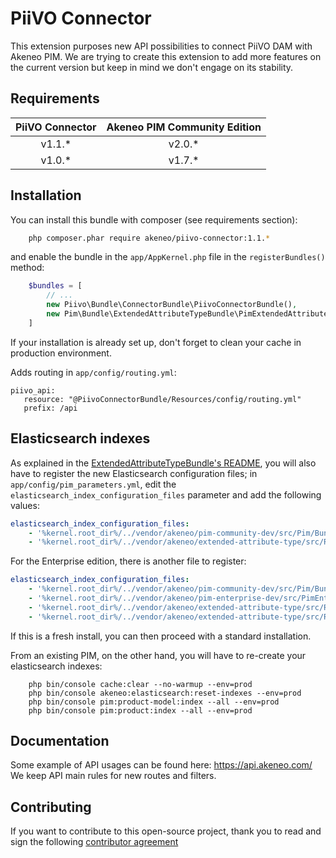 # PiiVO Connector

This extension purposes new API possibilities to connect PiiVO DAM with Akeneo PIM.
We are trying to create this extension to add more features on the current version but keep in mind we don't engage on its stability.


## Requirements

| PiiVO Connector     | Akeneo PIM Community Edition |
|:-------------------:|:----------------------------:|
| v1.1.*              | v2.0.*                       |
| v1.0.*              | v1.7.*                       |

## Installation
You can install this bundle with composer (see requirements section):

```bash
    php composer.phar require akeneo/piivo-connector:1.1.*
```

and enable the bundle in the `app/AppKernel.php` file in the `registerBundles()` method:

```php
    $bundles = [
        // ...
        new Piivo\Bundle\ConnectorBundle\PiivoConnectorBundle(),
        new Pim\Bundle\ExtendedAttributeTypeBundle\PimExtendedAttributeTypeBundle(),
    ]
```

If your installation is already set up, don't forget to clean your cache in production environment.

Adds routing in `app/config/routing.yml`:
```
piivo_api:
   resource: "@PiivoConnectorBundle/Resources/config/routing.yml"
   prefix: /api
```

## Elasticsearch indexes
As explained in the [ExtendedAttributeTypeBundle's README](https://github.com/akeneo/ExtendedAttributeTypeBundle/blob/v2.0.2/README.md),
you will also have to register the new Elasticsearch configuration files; in `app/config/pim_parameters.yml`, edit the 
`elasticsearch_index_configuration_files` parameter and add the following values:

```yaml
elasticsearch_index_configuration_files:
    - '%kernel.root_dir%/../vendor/akeneo/pim-community-dev/src/Pim/Bundle/CatalogBundle/Resources/elasticsearch/index_configuration.yml'
    - '%kernel.root_dir%/../vendor/akeneo/extended-attribute-type/src/Resources/config/elasticsearch/index_configuration.yml'
```

For the Enterprise edition, there is another file to register:
```yaml
elasticsearch_index_configuration_files:
    - '%kernel.root_dir%/../vendor/akeneo/pim-community-dev/src/Pim/Bundle/CatalogBundle/Resources/elasticsearch/index_configuration.yml'
    - '%kernel.root_dir%/../vendor/akeneo/pim-enterprise-dev/src/PimEnterprise/Bundle/WorkflowBundle/Resources/elasticsearch/index_configuration.yml'
    - '%kernel.root_dir%/../vendor/akeneo/extended-attribute-type/src/Resources/config/elasticsearch/index_configuration.yml'
    - '%kernel.root_dir%/../vendor/akeneo/extended-attribute-type/src/Resources/config/elasticsearch/index_configuration_ee.yml'    
```

If this is a fresh install, you can then proceed with a standard installation.

From an existing PIM, on the other hand, you will have to re-create your elasticsearch indexes:
```
    php bin/console cache:clear --no-warmup --env=prod
    php bin/console akeneo:elasticsearch:reset-indexes --env=prod
    php bin/console pim:product-model:index --all --env=prod
    php bin/console pim:product:index --all --env=prod
```

## Documentation

Some example of API usages can be found here: https://api.akeneo.com/
We keep API main rules for new routes and filters.


## Contributing

If you want to contribute to this open-source project, thank you to read and sign the following [contributor agreement](http://www.akeneo.com/contributor-license-agreement/)
